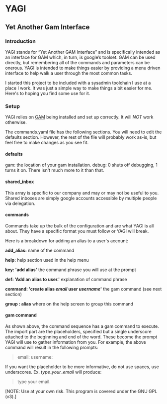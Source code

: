 # YAGI
## Yet Another Gam Interface

### Introduction
YAGI stands for “Yet Another GAM Interface” and is specifically intended as an interface for 
GAM which, in turn, is google’s toolset.  GAM can be used directly, but remembering all of 
the commands and parameters can be onerous. YAGI is intended to make things easier by providing
a menu driven interface to help walk a user through the most common tasks.


I started this project to be included with a sysadmin toolchain I use at a place
I work. It was just a simple way to make things a bit easier for me. Here's
to hoping you find some use for it.


### Setup
YAGI relies on [GAM](https://github.com/GAM-team/GAM/wiki) being installed and set up correctly.
It will *NOT* work otherwise. 

The commands.yaml file has the following sections. You will need to edit the defaults section.
However, the rest of the file will probably work as-is, but feel free to make changes
as you see fit.

#### defaults
gam: the location of your gam installation.
debug: 0 shuts off debugging, 1 turns it on. There isn't much more to it than that.

#### shared_inbox
This array is specific to our company and may or may not be useful to you. Shared inboxes
are simply google accounts accessible by multiple people via delegation.

#### commands
Commands take up the bulk of the configuration and are what YAGI is all about. They have
a specific format you must follow or YAGI will break.

Here is a breakdown for adding an alias to a user's account:

**add_alias:**
name of the command

**help:**
help section used in the help menu

**key: 'add alias'**
the command phrase you will use at the prompt

**def: 'Add an alias to user.'**
explanation of command phrase

**command: 'create alias _email_ user _username_'**
the gam command (see next section)

**group : alias**
where on the help screen to group this command



#### gam command
As shown above, the command sequence has a gam command to execute. The import part are the 
placeholders, specified but a single underscore attached to the beginning and end of the 
word. These become the prompt YAGI will use to gather information from you. For example,
the above command will result in the following prompts:
> email:
> username:

If you want the placeholder to be more informative, do not use spaces, use underscores. 
Ex. _type_your_email_ will produce: 
> type your email.

[NOTE: Use at your own risk. This program is covered under the GNU GPL (v3).]
